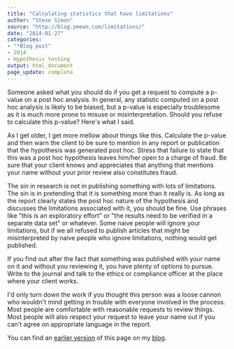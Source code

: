 ```yaml
---
title: "Calculating statistics that have limitations"
author: "Steve Simon"
source: "http://blog.pmean.com/limitations/"
date: "2014-01-27"
categories:
- "*Blog post"
- 2014
- Hypothesis testing
output: html_document
page_update: complete
---
```


Someone asked what you should do if you get a request to compute a p-value on a post hoc analysis. In general, any statistic computed on a post hoc analysis is likely to be biased, but a p-value is especially troublesome as it is much more prone to misuse or misinterpretation. Should you refuse to calculate this p-value? Here's what I said.

<!---More--->

As I get older, I get more mellow about things like this. Calculate the p-value and then warn the client to be sure to mention in any report or publication that the hypothesis was generated post hoc. Stress that failure to state that this was a post hoc hypothesis leaves him/her open to a charge of fraud. Be sure that your client knows and appreciates that anything that mentions your name without your prior review also constitutes fraud.

The sin in research is not in publishing something with lots of limitations. The sin is in pretending that it is something more than it really is. As long as the report clearly states the post hoc nature of the hypothesis and discusses the limitations associated with it, you should be fine. Use phrases like "this is an exploratory effort" or "the results need to be verified in a separate data set" or whatever. Some naive people will ignore your limitations, but if we all refused to publish articles that might be misinterpreted by naive people who ignore limitations, nothing would get published.

If you find out after the fact that something was published with your name on it and without you reviewing it, you have plenty of options to pursue. Write to the journal and talk to the ethics or compliance officer at the place where your client works.

I'd only turn down the work if you thought this person was a loose cannon who wouldn't mind getting in trouble with everyone involved in the process. Most people are comfortable with reasonable requests to review things. Most people will also respect your request to leave your name out if you can't agree on appropriate language in the report.

You can find an [earlier version][sim1] of this page on my [blog][sim2].

[sim1]: http://blog.pmean.com/limitations/
[sim2]: http://blog.pmean.com
